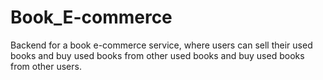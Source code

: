 # Book_E-commerce
Backend for a book e-commerce service, where users can sell their used books and buy used books from other used books and buy used books from other users.
